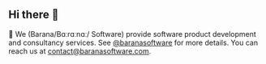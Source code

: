 ## Hi there 👋

🔭 We (Barana/Bɑːrɑːnɑː/ Software) provide software product development and consultancy services. See [@baranasoftware](https://github.com/baranasoftware) for more details. You can reach us at contact@baranasoftware.com.

<!--

**Here are some ideas to get you started:**

🙋‍♀️ A short introduction - what is your organization all about?
🌈 Contribution guidelines - how can the community get involved?
👩‍💻 Useful resources - where can the community find your docs? Is there anything else the community should know?
🍿 Fun facts - what does your team eat for breakfast?
🧙 Remember, you can do mighty things with the power of [Markdown](https://docs.github.com/github/writing-on-github/getting-started-with-writing-and-formatting-on-github/basic-writing-and-formatting-syntax)
-->
